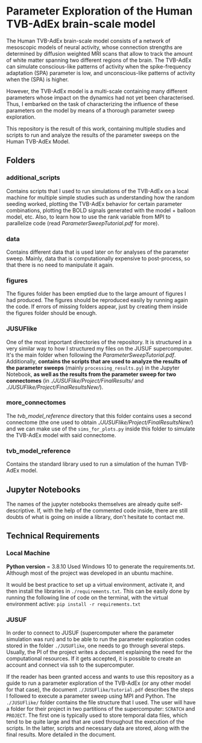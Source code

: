 # Parameter Exploration of the Human TVB-AdEx brain-scale model
The Human TVB-AdEx brain-scale model consists of a network of mesoscopic models of neural activity, whose connection strengths are determined by diffusion weighted MRI scans that allow to track the amount of white matter spanning two different regions of the brain. The TVB-AdEx can simulate conscious-like patterns of activity when the spike-frequency adaptation (SPA) parameter is low, and unconscious-like patterns of activity when the (SPA) is higher.

However, the TVB-AdEx model is a multi-scale containing many different parameters whose impact on the dynamics had not yet been characterised. Thus, I embarked on the task of characterizing the influence of these parameters on the model by means of a thorough parameter sweep exploration.

This repository is the result of this work, containing multiple studies and scripts to run and analyze the results of the parameter sweeps on the Human TVB-AdEx Model.

## Folders
### additional_scripts
Contains scripts that I used to run simulations of the TVB-AdEx on a local machine for multiple simple studies such as understanding how the random seeding worked, plotting the TVB-AdEx behavior for certain parameter combinations, plotting the BOLD signals generated with the model + balloon model, etc. Also, to learn how to use the rank variable from MPI to parallelize code (read *ParameterSweepTutorial.pdf* for more).

### data
Contains different data that is used later on for analyses of the parameter sweep. Mainly, data that is computationally expensive to post-process, so that there is no need to manipulate it again.

### figures
The figures folder has been emptied due to the large amount of figures I had produced. The figures should be reproduced easily by running again the code. If errors of missing folders appear, just by creating them inside the figures folder should be enough.

### JUSUFlike
One of the most important directories of the repository. It is structured in a very similar way to how I structured my files on the JUSUF supercomputer. It's the main folder when following the *ParameterSweepTutorial.pdf*. Additionally, **contains the scripts that are used to analyze the results of the parameter sweeps** (mainly `processing_results.py`) in the Jupyter Notebook, **as well as the results from the parameter sweep for two connectomes** (in *./JUSUFlike/Project/FinalResults/* and *./JUSUFlike/Project/FinalResultsNew/*).

### more_connectomes
The *tvb_model_reference* directory that this folder contains uses a second connectome (the one used to obtain *./JUSUFlike/Project/FinalResultsNew/*) and we can make use of the `sims_for_plots.py` inside this folder to simulate the TVB-AdEx model with said connectome.

### tvb_model_reference
Contains the standard library used to run a simulation of the human TVB-AdEx model. 

## Jupyter Notebooks
The names of the jupyter notebooks themselves are already quite self-descriptive. If, with the help of the commented code inside, there are still doubts of what is going on inside a library, don't hesitate to contact me.

## Technical Requirements
### Local Machine
**Python version** = 3.8.10
Used Windows 10 to generate the requirements.txt. Although most of the project was developed in an ubuntu machine.

It would be best practice to set up a virtual environment, activate it, and then install the libraries in `./requirements.txt`. This can be easily done by running the following line of code on the terminal, with the virtual environment active:
`pip install -r requirements.txt`

### JUSUF
In order to connect to JUSUF (supercomputer where the parameter simulation was run) and to be able to run the parameter exploration codes stored in the folder `./JUSUFlike`, one needs to go through several steps. Usually, the PI of the project writes a document explaining the need for the computational resources. If it gets accepted, it is possible to create an account and connect via ssh to the supercomputer.

If the reader has been granted access and wants to use this repository as a guide to run a parameter exploration of the TVB-AdEx (or any other model for that case), the document `./JUSUFlike/tutorial.pdf` describes the steps I followed to execute a parameter sweep using MPI and Python.
The `./JUSUFlike/` folder contains the file structure that I used. The user will have a folder for their project in two partitions of the supercomputer: `SCRATCH` and `PROJECT`. The first one is typically used to store temporal data files, which tend to be quite large and that are used throughout the execution of the scripts. In the latter, scripts and necessary data are stored, along with the final results. More detailed in the document.